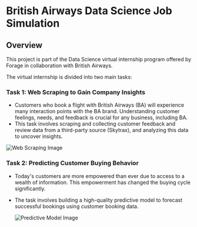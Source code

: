 # British Airways Data Science Job Simulation

## Overview

This project is part of the Data Science virtual internship program offered by Forage in collaboration with British Airways.

The virtual internship is divided into two main tasks:

### Task 1: Web Scraping to Gain Company Insights
- Customers who book a flight with British Airways (BA) will experience many interaction points with the BA brand. Understanding customer feelings, needs, and feedback is crucial for any business, including BA.
- This task involves scraping and collecting customer feedback and review data from a third-party source (Skytrax), and analyzing this data to uncover insights.

![Web Scraping Image]("C:\Harshitha\Internships\Forage\2.png")

### Task 2: Predicting Customer Buying Behavior
- Today's customers are more empowered than ever due to access to a wealth of information. This empowerment has changed the buying cycle significantly.
- The task involves building a high-quality predictive model to forecast successful bookings using customer booking data.

  ![Predictive Model Image]("C:\Harshitha\Internships\Forage\1.png") 
